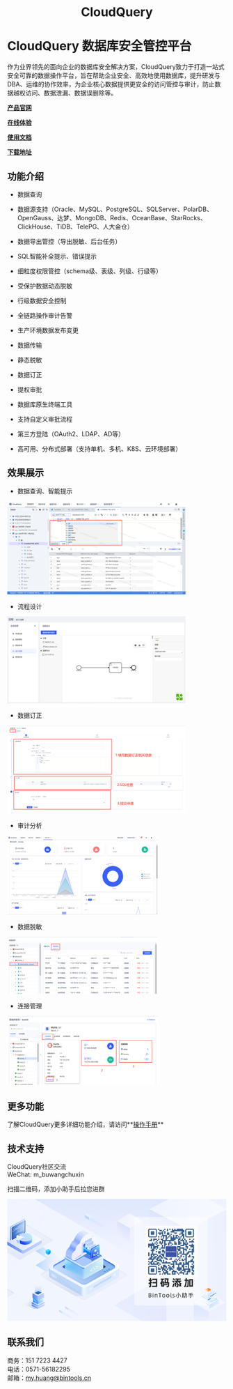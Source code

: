 <h1 align="center">CloudQuery</h1>

# CloudQuery 数据库安全管控平台

作为业界领先的面向企业的数据库安全解决方案，CloudQuery致力于打造一站式安全可靠的数据操作平台，旨在帮助企业安全、高效地使用数据库，提升研发与DBA、运维的协作效率，为企业核心数据提供更安全的访问管控与审计，防止数据越权访问、数据泄漏、数据误删除等。



**[产品官网](https://cloudquery.club/)**  

**[在线体验](http://122.112.167.91/system_data_operate)**  

**[使用文档](https://bintools.yuque.com/org-wiki-bintools-xniowl/do4ums)**

**[下载地址](https://cloudquery.club/#/download)**


## 功能介绍

- 数据查询

- 数据源支持（Oracle、MySQL、PostgreSQL、SQLServer、PolarDB、OpenGauss、达梦、MongoDB、Redis、OceanBase、StarRocks、ClickHouse、TiDB、TelePG、人大金仓）

- 数据导出管控（导出脱敏、后台任务）

- SQL智能补全提示、错误提示

- 细粒度权限管控（schema级、表级、列级、行级等）

- 受保护数据动态脱敏

- 行级数据安全控制

- 全链路操作审计告警

- 生产环境数据发布变更

- 数据传输

- 静态脱敏

- 数据订正

- 提权审批

- 数据库原生终端工具

- 支持自定义审批流程

- 第三方登陆（OAuth2、LDAP、AD等）

- 高可用、分布式部署（支持单机、多机、K8S、云环境部署）




## 效果展示

- 数据查询、智能提示

<img src="img/query1.png" alt="query" style="zoom:40%;" />




- 流程设计

<img src="img/flow1.png" alt="flow" style="zoom:40%;" />




- 数据订正

<img src="img/data1.png" alt="data" style="zoom:40%;" />




- 审计分析

<img src="img/analyze.png" alt="analyze" style="zoom:40%;" />




- 数据脱敏

<img src="img/desens.png" alt="desens" style="zoom:40%;" />


- 连接管理

<img src="img/connection.png" alt="connection" style="zoom:40%;" />



## 更多功能

了解CloudQuery更多详细功能介绍，请访问**[操作手册](https://bintools.yuque.com/org-wiki-bintools-xniowl/do4ums/sgdw8wwovqn22dn5)**



## 技术支持
CloudQuery社区交流     
WeChat: m_buwangchuxin   

扫描二维码，添加小助手后拉您进群

![wechat](./img/wechat1.png)


## 联系我们
商务：151 7223 4427  
电话：0571-56182295  
邮箱：my.huang@bintools.cn  


